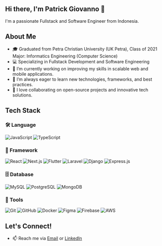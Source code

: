 ## Hi there, I'm Patrick Giovanno 👋

<!--
**patrickgiovanno03/patrickgiovanno03** is a ✨ _special_ ✨ repository because its `README.md` (this file) appears on your GitHub profile.

Here are some ideas to get you started:

- 🔭 I’m currently working on ...
- 🌱 I’m currently learning ...
- 👯 I’m looking to collaborate on ...
- 🤔 I’m looking for help with ...
- 💬 Ask me about ...
- 📫 How to reach me: ...
- 😄 Pronouns: ...
- ⚡ Fun fact: ...
-->

I'm a passionate Fullstack and Software Engineer from Indonesia.

## About Me

- 🎓 Graduated from Petra Christian University (UK Petra), Class of 2021  
  Major: Informatics Engineering (Computer Science)
- 💻 Specializing in Fullstack Development and Software Engineering
- 🔭 I’m currently working on improving my skills in scalable web and mobile applications.
- 🌱 I’m always eager to learn new technologies, frameworks, and best practices.
- 🤝 I love collaborating on open-source projects and innovative tech solutions.

## Tech Stack

### 🛠 Language
![JavaScript](https://img.shields.io/badge/Language-JavaScript-F7DF1E?style=for-the-badge&logo=javascript&logoColor=black)
![TypeScript](https://img.shields.io/badge/Language-TypeScript-007ACC?style=for-the-badge&logo=typescript&logoColor=white)

### 🚀 Framework
![React](https://img.shields.io/badge/Framework-React-20232A?style=for-the-badge&logo=react&logoColor=61DAFB)
![Next.js](https://img.shields.io/badge/Framework-Next.js-000000?style=for-the-badge&logo=nextdotjs&logoColor=white)
![Flutter](https://img.shields.io/badge/Framework-Flutter-02569B?style=for-the-badge&logo=flutter&logoColor=white)
![Laravel](https://img.shields.io/badge/Framework-Laravel-FF2D20?style=for-the-badge&logo=laravel&logoColor=white)
![Django](https://img.shields.io/badge/Framework-Django-092E20?style=for-the-badge&logo=django&logoColor=white)
![Express.js](https://img.shields.io/badge/Framework-Express.js-000000?style=for-the-badge&logo=express&logoColor=white)

### 🗄 Database
![MySQL](https://img.shields.io/badge/Database-MySQL-005C84?style=for-the-badge&logo=mysql&logoColor=white)
![PostgreSQL](https://img.shields.io/badge/Database-PostgreSQL-336791?style=for-the-badge&logo=postgresql&logoColor=white)
![MongoDB](https://img.shields.io/badge/Database-MongoDB-4EA94B?style=for-the-badge&logo=mongodb&logoColor=white)

### 🧰 Tools
![Git](https://img.shields.io/badge/Tools-Git-F05032?style=for-the-badge&logo=git&logoColor=white)
![GitHub](https://img.shields.io/badge/Tools-GitHub-181717?style=for-the-badge&logo=github&logoColor=white)
![Docker](https://img.shields.io/badge/Tools-Docker-2496ED?style=for-the-badge&logo=docker&logoColor=white)
![Figma](https://img.shields.io/badge/Tools-Figma-F24E1E?style=for-the-badge&logo=figma&logoColor=white)
![Firebase](https://img.shields.io/badge/Tools-Firebase-FFCA28?style=for-the-badge&logo=firebase&logoColor=black)
![AWS](https://img.shields.io/badge/Tools-AWS-232F3E?style=for-the-badge&logo=amazonaws&logoColor=white)

## Let's Connect!

- 📫 Reach me via [Email](mailto:your.email@example.com) or [LinkedIn](https://linkedin.com/in/your-linkedin)
